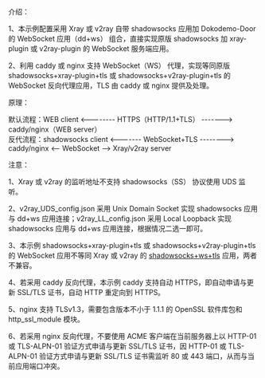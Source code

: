 介绍：

1、本示例配置采用 Xray 或 v2ray 自带 shadowsocks 应用加 Dokodemo-Door 的 WebSocket 应用（dd+ws） 组合，直接实现原版 shadowsocks 加 xray-plugin 或 v2ray-plugin 的 WebSocket 服务端应用。

2、利用 caddy 或 nginx 支持 WebSocket（WS） 代理，实现等同原版 shadowsocks+xray-plugin+tls 或 shadowsocks+v2ray-plugin+tls 的 WebSocket 反向代理应用，TLS 由 caddy 或 nginx 提供及处理。

原理：

默认流程：WEB client <-------- HTTPS（HTTP/1.1+TLS） -------> caddy/nginx（WEB server）  
反代流程：shadowsocks client <------- WebSocket+TLS --------> caddy/nginx <-- WebSocket --> Xray/v2ray server

注意：

1、Xray 或 v2ray 的监听地址不支持 shadowsocks（SS） 协议使用 UDS 监听。

2、v2ray_UDS_config.json 采用 Unix Domain Socket 实现 shadowsocks 应用与 dd+ws 应用连接；v2ray_LL_config.json 采用 Local Loopback 实现 shadowsocks 应用与 dd+ws 应用连接，根据情况二选一即可。

3、本示例 shadowsocks+xray-plugin+tls 或 shadowsocks+v2ray-plugin+tls 的 WebSocket 应用不等同 Xray 或 v2ray 的 [shadowsocks+ws+tls](https://github.com/lxhao61/integrated-examples/tree/main/v2ray(SS%2BWS)%2Bcaddy%5Cnginx) 应用，两者不兼容。

4、若采用 caddy 反向代理，本示例 caddy 支持自动 HTTPS，即自动申请与更新 SSL/TLS 证书，自动 HTTP 重定向到 HTTPS。

5、nginx 支持 TLSv1.3，需要包含版本不小于 1.1.1 的 OpenSSL 软件库包和 http_ssl_module 模块。

6、若采用 nginx 反向代理，不要使用 ACME 客户端在当前服务器上以 HTTP-01 或 TLS-ALPN-01 验证方式申请与更新 SSL/TLS 证书，因 HTTP-01 或 TLS-ALPN-01 验证方式申请与更新 SSL/TLS 证书需监听 80 或 443 端口，从而与当前应用端口冲突。
